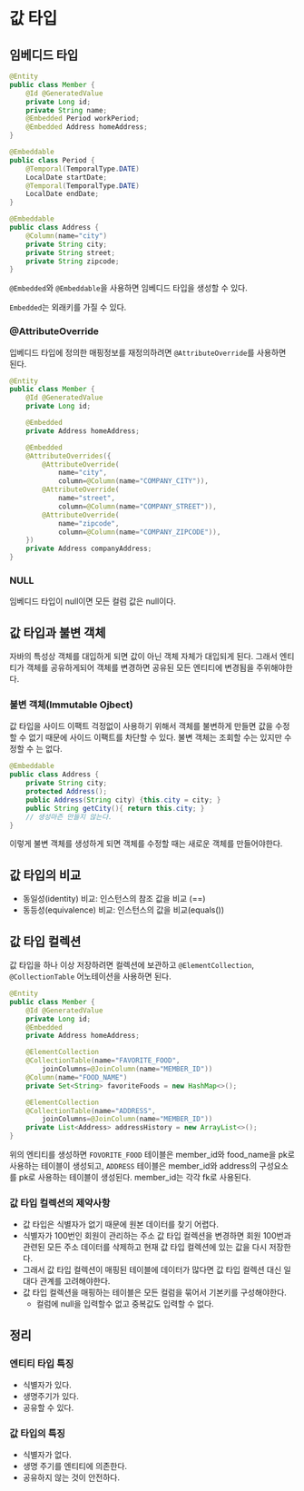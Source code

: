 # 값 타입
## 임베디드 타입
```java
@Entity
public class Member {
    @Id @GeneratedValue
    private Long id;
    private String name;
    @Embedded Period workPeriod;
    @Embedded Address homeAddress;
}
```
```java
@Embeddable
public class Period {
    @Temporal(TemporalType.DATE)
    LocalDate startDate;
    @Temporal(TemporalType.DATE)
    LocalDate endDate;
}
```
```java
@Embeddable
public class Address {
    @Column(name="city")
    private String city;
    private String street;
    private String zipcode;
}
```
`@Embedded`와 `@Embeddable`을 사용하면 임베디드 타입을 생성할 수 있다.

`Embedded`는 외래키를 가질 수 있다.

### @AttributeOverride
입베디드 타입에 정의한 매핑정보를 재정의하려면 `@AttributeOverride`를 사용하면 된다.
```java
@Entity
public class Member {
    @Id @GeneratedValue
    private Long id;

    @Embedded 
    private Address homeAddress;

    @Embedded
    @AttributeOverrides({
        @AttributeOverride(
            name="city", 
            column=@Column(name="COMPANY_CITY")),
        @AttributeOverride(
            name="street",
            column=@Column(name="COMPANY_STREET")),
        @AttributeOverride(
            name="zipcode",
            column=@Column(name="COMPANY_ZIPCODE")),
    })
    private Address companyAddress;
}
```
### NULL
임베디드 타입이 null이면 모든 컬럼 값은 null이다.
## 값 타입과 불변 객체
자바의 특성상 객체를 대입하게 되면 값이 아닌 객체 자체가 대입되게 된다. 그래서 엔티티가 객체를 공유하게되어 객체를 변경하면 공유된 모든 엔티티에 변경됨을 주위해야한다. 
### 불변 객체(Immutable Ojbect)
값 타입을 사이드 이팩트 걱정없이 사용하기 위해서 객체를 불변하게 만들면 값을 수정할 수 없기 때문에 사이드 이팩트를 차단할 수 있다. 불변 객체는 조회할 수는 있지만 수정할 수 는 없다. 
```java
@Embeddable
public class Address {
    private String city;
    protected Address();
    public Address(String city) {this.city = city; }
    public String getCity(){ return this.city; }
    // 생성마즌 만들지 않는다.
}
```
이렇게 불변 객체를 생성하게 되면 객체를 수정할 때는 새로운 객체를 만들어야한다. 
## 값 타입의 비교
- 동일성(identity) 비교: 인스턴스의 참조 값을 비교 (==)
- 동등성(equivalence) 비교: 인스턴스의 값을 비교(equals())
## 값 타입 컬렉션
값 타입을 하나 이상 저장하려면 컬렉션에 보관하고 `@ElementCollection`, `@CollectionTable` 어노테이션을 사용하면 된다.

```java
@Entity
public class Member {
    @Id @GeneratedValue
    private Long id;
    @Embedded
    private Address homeAddress;

    @ElementCollection
    @CollectionTable(name="FAVORITE_FOOD",
        joinColumns=@JoinColumn(name="MEMBER_ID"))
    @Column(name="FOOD_NAME")
    private Set<String> favoriteFoods = new HashMap<>();

    @ElementCollection
    @CollectionTable(name="ADDRESS", 
        joinColumns=@JoinColumn(name="MEMBER_ID"))
    private List<Address> addressHistory = new ArrayList<>();
}
```
위의 엔티티를 생성하면 `FOVORITE_FOOD` 테이블은 member_id와 food_name을 pk로 사용하는 테이블이 생성되고, `ADDRESS` 테이블은 member_id와 address의 구성요소를 pk로 사용하는 테이블이 생성된다. member_id는 각각 fk로 사용된다.
### 값 타입 컬렉션의 제약사항
- 값 타입은 식별자가 없기 때문에 원본 데이터를 찾기 어렵다.
- 식별자가 100번인 회원이 관리하는 주소 값 타입 컬렉션을 변경하면 회원 100번과 관련된 모든 주소 데이터를 삭제하고 현재 값 타입 컬렉션에 있는 값을 다시 저장한다. 
- 그래서 값 타입 컬렉션이 매핑된 테이블에 데이터가 많다면 값 타입 컬렉션 대신 일대다 관계를 고려해야한다.
- 값 타입 컬렉션을 매핑하는 테이블은 모든 컬럼을 묶어서 기본키를 구성해야한다. 
  - 컬럼에 null을 입력할수 없고 중복값도 입력할 수 없다.
## 정리
### 엔티티 타입 특징
- 식별자가 있다.
- 생명주기가 있다. 
- 공유할 수 있다.
### 값 타입의 특징
- 식별자가 없다.
- 생명 주기를 엔티티에 의존한다.
- 공유하지 않는 것이 안전하다.